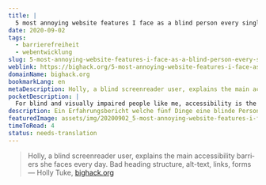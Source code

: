 ```yaml
---
title: |
  5 most annoying website features I face as a blind person every single day
date: 2020-09-02
tags:
  - barrierefreiheit
  - webentwicklung
slug: 5-most-annoying-website-features-i-face-as-a-blind-person-every-single-day
weblink: https://bighack.org/5-most-annoying-website-features-i-face-as-a-blind-screen-reader-user-accessibility/
domainName: bighack.org
bookmarkLang: en
metaDescription: Holly, a blind screenreader user, explains the main accessibility barriers she faces every day. Bad heading structure, alt-text, links, forms
pocketDescription: |
  For blind and visually impaired people like me, accessibility is the difference between us being able to use a website and clicking off it. How screen readers work Screen readers allow blind and visually impaired people to use computers, phones and tablets independently.
description: Ein Erfahrungsbericht welche fünf Dinge eine blinde Person beim Besuch einer Website am meisten stören.
featuredImage: assets/img/20200902_5-most-annoying-website-features-i-face-as-a-blind-person-every-single-day.png
timeToRead: 4
status: needs-translation
---
```

<blockquote lang="en">Holly, a blind screenreader user, explains the main accessibility barriers she faces every day. Bad heading structure, alt-text, links, forms
<footer>— Holly Tuke, <a href="https://bighack.org/5-most-annoying-website-features-i-face-as-a-blind-screen-reader-user-accessibility/">bighack.org</a></footer></blockquote>